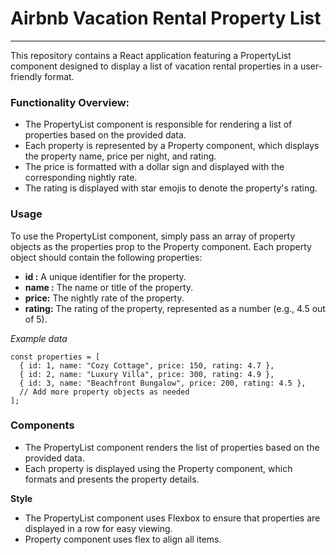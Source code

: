 # Airbnb Vacation Rental Property List

---

This repository contains a React application featuring a PropertyList component designed to display a list of vacation rental properties in a user-friendly format.

### Functionality Overview:

- The PropertyList component is responsible for rendering a list of properties based on the provided data.
- Each property is represented by a Property component, which displays the property name, price per night, and rating.
- The price is formatted with a dollar sign and displayed with the corresponding nightly rate.
- The rating is displayed with star emojis to denote the property's rating.

### Usage

To use the PropertyList component, simply pass an array of property objects as the properties prop to the Property component. Each property object should contain the following properties:

- **id :** A unique identifier for the property.
- **name :** The name or title of the property.
- **price:** The nightly rate of the property.
- **rating:** The rating of the property, represented as a number (e.g., 4.5 out of 5).

_Example data_

```
const properties = [
  { id: 1, name: "Cozy Cottage", price: 150, rating: 4.7 },
  { id: 2, name: "Luxury Villa", price: 300, rating: 4.9 },
  { id: 3, name: "Beachfront Bungalow", price: 200, rating: 4.5 },
  // Add more property objects as needed
];
```

### Components

- The PropertyList component renders the list of properties based on the provided data.
- Each property is displayed using the Property component, which formats and presents the property details.

**Style**

- The PropertyList component uses Flexbox to ensure that properties are displayed in a row for easy viewing.
- Property component uses flex to align all items.
